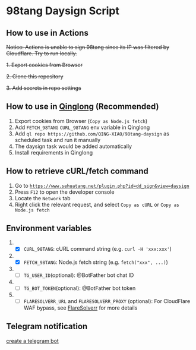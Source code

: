# 98tang Daysign Script

## How to use in Actions

~~Notice: Actions is unable to sign 98tang since its IP was filtered by Cloudflare. Try to run locally.~~

~~1. Export cookies from Browser~~

~~2. Clone this repository~~

~~3. Add secrets in repo settings~~

## How to use in [Qinglong](https://github.com/whyour/qinglong) (Recommended)

1. Export cookies from Browser (`Copy as Node.js fetch`)
2. Add `FETCH_98TANG` `CURL_98TANG` env variable in Qinglong
3. Add `ql repo https://github.com/QING-XIAO/98tang-daysign` as scheduled task and run it manually
4. The daysign task would be added automatically
5. Install requirements in Qinglong

## How to retrieve cURL/fetch command

1. Go to [`https://www.sehuatang.net/plugin.php?id=dd_sign&view=daysign`](https://www.sehuatang.net/plugin.php?id=dd_sign&view=daysign)
2. Press `F12` to open the developer console
3. Locate the `Network` tab
4. Right click the relevant request, and select `Copy as cURL` or `Copy as Node.js fetch`

## Environment variables

1. - [x] `CURL_98TANG`: cURL command string (e.g. `curl -H 'xxx:xxx'`)
2. - [x] `FETCH_98TANG`: Node.js fetch string (e.g. `fetch("xxx", ...)`)
3. - [ ] `TG_USER_ID`(optional): @BotFather bot chat ID
4. - [ ] `TG_BOT_TOKEN`(optional): @BotFather bot token
5. - [ ] `FLARESOLVERR_URL` and `FLARESOLVERR_PROXY` (optional): For CloudFlare WAF bypass, see [FlareSolverr](https://github.com/FlareSolverr/FlareSolverr) for more details

## Telegram notification

[create a telegram bot](https://medium.com/@ManHay_Hong/how-to-create-a-telegram-bot-and-send-messages-with-python-4cf314d9fa3e)
